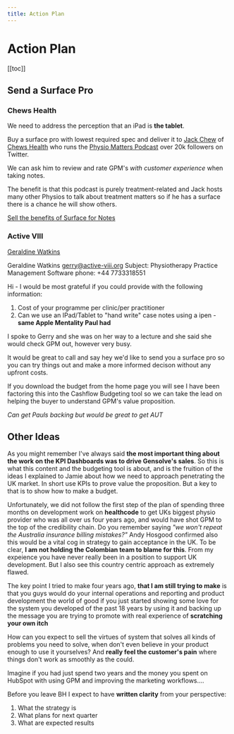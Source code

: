 ```yaml
---
title: Action Plan
---
```


# Action Plan

[[toc]]

## Send a Surface Pro

### Chews Health

We need to address the perception that an iPad is **the tablet**.

Buy a surface pro with lowest required spec and deliver it to [Jack Chew](https://twitter.com/JackAChew) of
[Chews Health]() who runs the [Physio Matters Podcast](https://twitter.com/TPMPodcast) over 20k followers on Twitter.

We can ask him to review and rate GPM's _with customer experience_ when taking notes.

The benefit is that this podcast is purely treatment-related and Jack hosts many other Physios to talk about treatment matters so if he has a surface there is a chance he will show others.

[Sell the benefits of Surface for Notes](https://business-administration.now.sh/growth/quality/treatment-notes-with-surface.html)

### Active VIII

[Geraldine Watkins](https://www.linkedin.com/in/geraldine-watkins-87700848/)

Geraldine Watkins <gerry@active-viii.org>
Subject: Physiotherapy Practice Management Software
phone: +44 7733318551

Hi - I would be most grateful if you could provide with the following information:

1. Cost of your programme per clinic/per practitioner
2. Can we use an IPad/Tablet to "hand write" case notes using a ipen - **same Apple Mentality Paul had**

I spoke to Gerry and she was on her way to a lecture and she said she would check GPM out, however very busy.

It would be great to call and say hey we'd like to send you a surface pro so you can try things out and make a more informed decison without any upfront costs.

If you download the budget from the home page you will see I have been factoring this into the Cashflow Budgeting tool so we can take the lead on helping the buyer to understand GPM's value proposition.

_Can get Pauls backing but would be great to get AUT_

## Other Ideas

As you might remember I've always said **the most important thing about the work on the KPI Dashboards was to drive Gensolve's sales**. So this is what this content and the budgeting tool is about, and is the fruition of the ideas I explained to Jamie about how we need to approach penetrating the UK market. In short use KPIs to prove value the proposition. But a key to that is to show how to make a budget.

Unfortunately, we did not follow the first step of the plan of spending three months on development work on **healthcode** to get UKs biggest physio provider who was all over us four years ago, and would have shot GPM to the top of the credibility chain. Do you remember saying _"we won't repeat the Australia insurance billing mistakes?"_ Andy Hosgood confirmed also this would be a vital cog in strategy to gain acceptance in the UK. To be clear, **I am not holding the Colombian team to blame for this**. From my expeience you have never really been in a position to support UK development. But I also see this country centric approach as extremely flawed.

The key point I tried to make four years ago, **that I am still trying to make** is that you guys would do your internal operations and reporting and product development the world of good if you just started showing some love for the system you developed of the past 18 years by using it and backing up the message you are trying to promote with real experience of **scratching your own itch**

How can you expect to sell the virtues of system that solves all kinds of problems you need to solve, when don't even believe in your product enough to use it yourselves? And **really feel the customer's pain** where things don't work as smoothly as the could.

Imagine if you had just spend two years and the money you spent on HubSpot with using GPM and improving the marketing workflows....

Before you leave BH I expect to have **written clarity** from your perspective:

1. What the strategy is
2. What plans for next quarter
3. What are expected results
